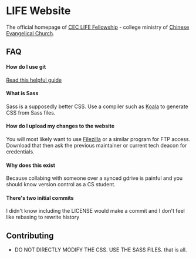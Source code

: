 # LIFE Website
The official homepage of [CEC LIFE Fellowship](http://cec-sd.org/life/lifefellowship/) - college ministry of [Chinese Evangelical Church](cec-sd.org).

## FAQ
#### How do I use git
[Read this helpful guide](http://rogerdudler.github.io/git-guide/)

#### What is Sass
Sass is a supposedly better CSS. Use a compiler such as [Koala](http://koala-app.com/) to generate CSS from Sass files.

#### How do I upload my changes to the website
You will most likely want to use [Filezilla](https://filezilla-project.org) or a similar program for FTP access. Download that then ask the previous maintainer or current tech deacon for credentials.

#### Why does this exist
Because collabing with someone over a synced gdrive is painful and you should know version control as a CS student.

#### There's two initial commits
I didn't know including the LICENSE would make a commit and I don't feel like rebasing to rewrite history

## Contributing
- DO NOT DIRECTLY MODIFY THE CSS. USE THE SASS FILES. that is all.
